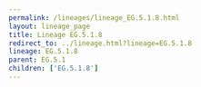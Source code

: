 ```yaml
---
permalink: /lineages/lineage_EG.5.1.8.html
layout: lineage_page
title: Lineage EG.5.1.8
redirect_to: ../lineage.html?lineage=EG.5.1.8
lineage: EG.5.1.8
parent: EG.5.1
children: ['EG.5.1.8']
---
```

